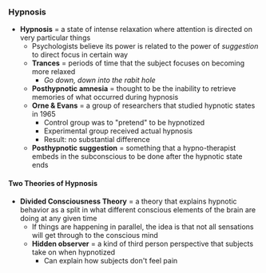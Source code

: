 ### Hypnosis
- **Hypnosis** = a state of intense relaxation where attention is directed on very particular things
    * Psychologists believe its power is related to the power of *suggestion* to direct focus in certain way
    * **Trances** = periods of time that the subject focuses on becoming more relaxed
        + *Go down, down into the rabit hole*
    * **Posthypnotic amnesia** = thought to be the inability to retrieve memories of what occurred during hypnosis
    * **Orne & Evans** = a group of researchers that studied hypnotic states in 1965
        + Control group was to "pretend" to be hypnotized
        + Experimental group received actual hypnosis
        + Result: no substantial difference
    * **Posthypnotic suggestion** = something that a hypno-therapist embeds in the subconscious to be done after the hypnotic state ends

#### Two Theories of Hypnosis
- **Divided Consciousness Theory** = a theory that explains hypnotic behavior as a split in what different conscious elements of the brain are doing at any given time
    * If things are happening in parallel, the idea is that not all sensations will get through to the conscious mind
    * **Hidden observer** = a kind of third person perspective that subjects take on when hypnotized
        + Can explain how subjects don't feel pain
